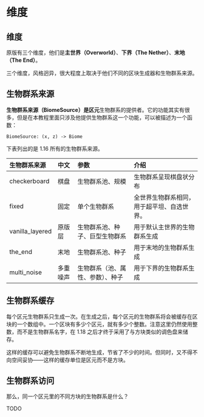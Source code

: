 # 维度

## 维度

原版有三个维度，他们是**主世界（Overworld）**、**下界（The Nether）**、**末地（The End）**。

三个维度，风格迥异，很大程度上取决于他们不同的区块生成器和生物群系来源。

## 生物群系来源

**生物群系来源（BiomeSource）**是**区元**生物群系的提供者。它的功能其实有很多，但是在本教程里面只涉及他提供生物群系这一个功能，可以被描述为一个函数：

`BiomeSource: (x, z) -> Biome`

下表列出的是 1.16 所有的生物群系来源。

| 生物群系来源 | 中文 | 参数 | 介绍 |
| :--- | :--- | :--- | :--- |
| checkerboard | 棋盘 | 生物群系池、规模 | 生物群系呈现棋盘状分布 |
| fixed | 固定 | 单个生物群系 | 全世界生物群系相同，用于超平坦、自选世界。 |
| vanilla\_layered | 原版层 | 生物群系池、种子、巨型生物群系 | 用于默认主世界的生物群系生成 |
| the\_end | 末地 | 生物群系池、种子 | 用于末地的生物群系生成 |
| multi\_noise | 多重噪声 | 生物群系（池、属性、参数）、种子 | 用于下界的生物群系生成 |

## 生物群系缓存

每个区元生物群系只生成一次。在生成之后，每个区元的生物群系将会被缓存在区块的一个数组中。一个区块有多少个区元，就有多少个整数。注意这里仍然使用整数，而不是生物群系名字，在 1.18 之后才终于采用了与方块类似的调色盘来储存。

这样的缓存可以避免生物群系不断地生成，节省了不少的时间。但同时，又不得不向空间妥协——这样的缓存单位是区元而不是方块。

## 生物群系访问

那么，同一个区元里的不同方块的生物群系是什么？

TODO




